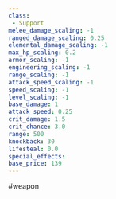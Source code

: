 ```yaml
---
class: 
 - Support
melee_damage_scaling: -1
ranged_damage_scaling: 0.25
elemental_damage_scaling: -1
max_hp_scaling: 0.2
armor_scaling: -1
engineering_scaling: -1
range_scaling: -1
attack_speed_scaling: -1
speed_scaling: -1
level_scaling: -1
base_damage: 1
attack_speed: 0.25
crit_damage: 1.5
crit_chance: 3.0
range: 500
knockback: 30
lifesteal: 0.0
special_effects: 
base_price: 139
---
```

#weapon